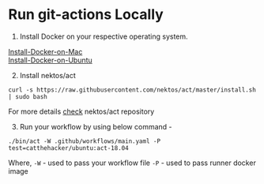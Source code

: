 # Run git-actions Locally

1. Install Docker on your respective operating system.

[Install-Docker-on-Mac](https://docs.docker.com/desktop/install/mac-install/)<br>
[Install-Docker-on-Ubuntu](./install-docker.sh)<br>


2. Install nektos/act

```
curl -s https://raw.githubusercontent.com/nektos/act/master/install.sh | sudo bash
```

For more details [check](https://github.com/nektos/act.git) nektos/act repository

3. Run your workflow by using below command - 

```
./bin/act -W .github/workflows/main.yaml -P test=catthehacker/ubuntu:act-18.04
```

Where,
`-W` - used to pass your workflow file
`-P` - used to pass runner docker image


